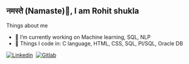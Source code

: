 ## नमस्ते (Namaste)🙏, I am Rohit shukla
Things about me
- 🔭 I’m currently working on Machine learning, SQL, NLP
- 🌱 Things I code in: C language, HTML, CSS, SQL, Pl/SQL, Oracle DB

 [![Linkedin](https://img.shields.io/badge/LinkedIn-0077B5?style=for-the-badge&logo=linkedin&logoColor=white)](https://www.linkedin.com/in/rohitshukla001/)&nbsp; <a href="https://gitlab.com/rohitshukla001/"> <img alt="Gitlab" src="https://img.shields.io/badge/GitLab-330F63?style=for-the-badge&logo=gitlab&logoColor=white"/>
</a>


